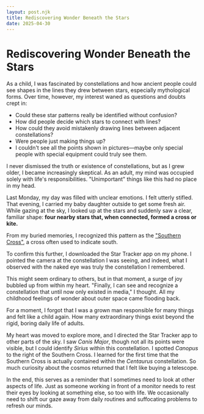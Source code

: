 ```yaml
---
layout: post.njk
title: Rediscovering Wonder Beneath the Stars
date: 2025-04-30
---
```


# Rediscovering Wonder Beneath the Stars

As a child, I was fascinated by constellations and how ancient people could see shapes in the lines they drew between stars, especially mythological forms. Over time, however, my interest waned as questions and doubts crept in:

- Could these star patterns really be identified without confusion?
- How did people decide which stars to connect with lines?
- How could they avoid mistakenly drawing lines between adjacent constellations?
- Were people just making things up?
- I couldn't see all the points shown in pictures—maybe only special people with special equipment could truly see them.

I never dismissed the truth or existence of constellations, but as I grew older, I became increasingly skeptical. As an adult, my mind was occupied solely with life's responsibilities. "Unimportant" things like this had no place in my head.

Last Monday, my day was filled with unclear emotions. I felt utterly stifled. That evening, I carried my baby daughter outside to get some fresh air. While gazing at the sky, I looked up at the stars and suddenly saw a clear, familiar shape: **four nearby stars that, when connected, formed a cross or kite.**

From my buried memories, I recognized this pattern as the ["Southern Cross"](https://en.wikipedia.org/wiki/Crux), a cross often used to indicate south.

To confirm this further, I downloaded the Star Tracker app on my phone. I pointed the camera at the constellation I was seeing, and indeed, what I observed with the naked eye was truly the constellation I remembered.

This might seem ordinary to others, but in that moment, a surge of joy bubbled up from within my heart. "Finally, I can see and recognize a constellation that until now only existed in media," I thought. All my childhood feelings of wonder about outer space came flooding back.

For a moment, I forgot that I was a grown man responsible for many things and felt like a child again. How many extraordinary things exist beyond the rigid, boring daily life of adults.

My heart was moved to explore more, and I directed the Star Tracker app to other parts of the sky. I saw _Canis Major_, though not all its points were visible, but I could identify _Sirius_ within this constellation. I spotted _Canopus_ to the right of the Southern Cross. I learned for the first time that the Southern Cross is actually contained within the _Centaurus_ constellation. So much curiosity about the cosmos returned that I felt like buying a telescope.

In the end, this serves as a reminder that I sometimes need to look at other aspects of life. Just as someone working in front of a monitor needs to rest their eyes by looking at something else, so too with life. We occasionally need to shift our gaze away from daily routines and suffocating problems to refresh our minds.
